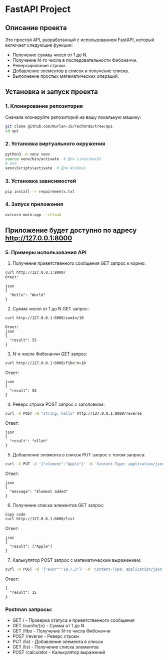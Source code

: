 # FastAPI Project

## Описание проекта

Это простой API, разработанный с использованием FastAPI, который включает следующие функции:

- Получение суммы чисел от 1 до N.
- Получение N-го числа в последовательности Фибоначчи.
- Реверсирование строки.
- Добавление элементов в список и получение списка.
- Выполнение простых математических операций.
  
## Установка и запуск проекта

### 1. Клонирование репозитория

Сначала клонируйте репозиторий на вашу локальную машину:

```bash
git clone github.com/Nurlan-JS/TechOrda/tree/api
cd api
```

### 2. Установка виртуального окружения

``` bash
python3 -m venv venv
source venv/bin/activate  # Для Linux/macOS
# или
venv\Scripts\activate  # Для Windows
```

### 3. Установка зависимостей

``` bash
pip install -r requirements.txt
```

### 4. Запуск приложения

``` bash
uvicorn main:app --reload
```

## Приложение будет доступно по адресу http://127.0.0.1:8000

### 5. Примеры использования API

1. Получение приветственного сообщения
GET запрос к корню:

``` bash
curl http://127.0.0.1:8000/
Ответ:
```

```
json
{
  "Hello": "World"
}
```
2. Сумма чисел от 1 до N
GET запрос:

``` bash
curl http://127.0.0.1:8000/sum1n/10
```

```
Ответ:
json
{
  "result": 55
}
```

3. N-е число Фибоначчи
GET запрос:

``` bash
curl http://127.0.0.1:8000/fibo?n=10
```
Ответ:

```
json
{
  "result": 55
}
```
4. Реверс строки
POST запрос с заголовком:

``` bash
curl -X POST -H "string: hello" http://127.0.0.1:8000/reverse
```
Ответ:

```
json
{
  "result": "olleh"
}
```
5. Добавление элемента в список
PUT запрос с телом запроса:

``` bash
curl -X PUT -d '{"element":"Apple"}' -H 'Content-Type: application/json' http://127.0.0.1:8000/list
```
Ответ:

```
json
{
  "message": "Element added"
}
```
6. Получение списка элементов
GET запрос:

``` bash
Copy code
curl http://127.0.0.1:8000/list
```
Ответ:

```
json
{
  "result": ["Apple"]
}
```

7. Калькулятор
POST запрос с математическим выражением:

``` bash
curl -X POST -d '{"expr":"10,+,5"}' -H 'Content-Type: application/json' http://127.0.0.1:8000/calculator
```
Ответ:

``` 
{
  "result": 15
}
```
### Postman запросы:

- GET / - Проверка статуса и приветственного сообщения
- GET /sum1n/{n} - Сумма от 1 до N
- GET /fibo - Получение N-го числа Фибоначчи
- POST /reverse - Реверс строки
- PUT /list - Добавление элемента в список
- GET /list - Получение списка элементов
- POST /calculator - Калькулятор выражений
